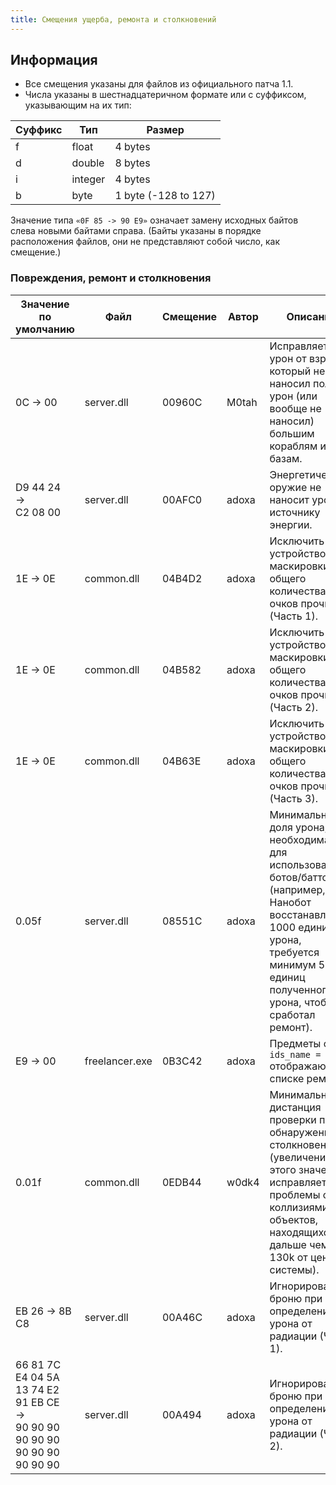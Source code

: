 ```yaml
---
title: Смещения ущерба, ремонта и столкновений
---
```


## Информация

- Все смещения указаны для файлов из официального патча 1.1.
- Числа указаны в шестнадцатеричном формате или с суффиксом, указывающим на их тип:

| Суффикс | Тип     | Размер               |
| ------- | ------- | -------------------- |
| f       | float   | 4 bytes              |
| d       | double  | 8 bytes              |
| i       | integer | 4 bytes              |
| b       | byte    | 1 byte (-128 to 127) |

Значение типа `«0F 85 -> 90 E9»` означает замену исходных байтов слева новыми байтами справа. (Байты указаны в порядке расположения файлов, они не представляют собой число, как смещение.)

### Повреждения, ремонт и столкновения

| Значение по умолчанию                                                             | Файл           | Смещение | Автор | Описание                                                                                                                                                                                             |
| --------------------------------------------------------------------------------- | -------------- | -------- | ----- | ---------------------------------------------------------------------------------------------------------------------------------------------------------------------------------------------------- |
| 0C → 00                                                                           | server.dll     | 00960C   | M0tah | Исправляет урон от взрывов, который не наносил полный урон (или вообще не наносил) большим кораблям и базам.                                                                                         |
| D9 44 24<br/>→<br/>C2 08 00                                                       | server.dll     | 00AFC0   | adoxa | Энергетическое оружие не наносит урон источнику энергии.                                                                                                                                             |
| 1E → 0E                                                                           | common.dll     | 04B4D2   | adoxa | Исключить устройство маскировки из общего количества очков прочности (Часть 1).                                                                                                                      |
| 1E → 0E                                                                           | common.dll     | 04B582   | adoxa | Исключить устройство маскировки из общего количества очков прочности (Часть 2).                                                                                                                      |
| 1E → 0E                                                                           | common.dll     | 04B63E   | adoxa | Исключить устройство маскировки из общего количества очков прочности (Часть 3).                                                                                                                      |
| 0.05f                                                                             | server.dll     | 08551C   | adoxa | Минимальная доля урона, необходимая для использования ботов/баттов (например, если Нанобот восстанавливает 1000 единиц урона, требуется минимум 50 единиц полученного урона, чтобы сработал ремонт). |
| E9 → 00                                                                           | freelancer.exe | 0B3C42   | adoxa | Предметы с `ids_name = 0` отображаются в списке ремонта.                                                                                                                                             |
| 0.01f                                                                             | common.dll     | 0EDB44   | w0dk4 | Минимальная дистанция проверки при обнаружении столкновений (увеличение этого значения исправляет проблемы с `sur`-коллизиями у объектов, находящихся дальше чем 130k от центра системы).            |
| EB 26 → 8B C8                                                                     | server.dll     | 00A46C   | adoxa | Игнорировать броню при определении урона от радиации (Часть 1).                                                                                                                                      |
| 66 81 7C E4 04 5A 13 74 E2 91 EB CE<br/>→<br/>90 90 90 90 90 90 90 90 90 90 90 90 | server.dll     | 00A494   | adoxa | Игнорировать броню при определении урона от радиации (Часть 2).                                                                                                                                      |
